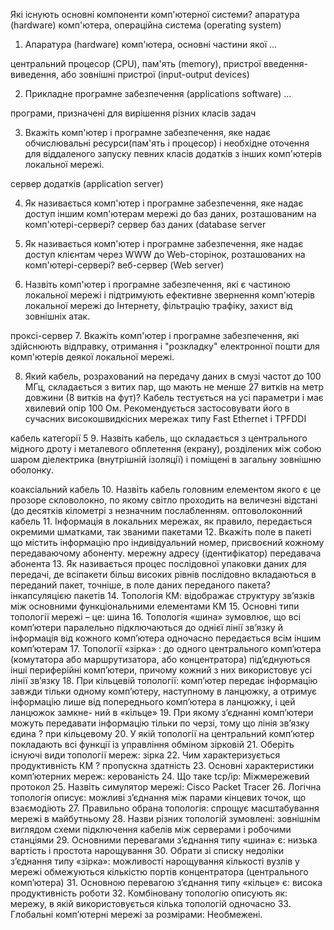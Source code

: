 Які існують основні компоненти комп'ютерної системи?
апаратура (hardware) комп'ютера, операційна система (operating system)
1. Апаратура (hardware) комп'ютера, основні частини якої …

центральний процесор (CPU), пам'ять (memory), пристрої введення-виведення, або зовнішні пристрої (input-output devices)

2. Прикладне програмне забезпечення (applications software) …

програми, призначені для вирішення різних класів задач

3. Вкажіть комп'ютер і програмне забезпечення, яке надає обчислювальні ресурси(пам'ять і процесор) і необхідне оточення для віддаленого запуску певних класів додатків з інших комп'ютерів локальної мережі. 

сервер додатків (application server)

4. Як називається комп'ютер і програмне забезпечення, яке надає доступ іншим комп'ютерам мережі до баз даних, розташованим на комп'ютері-сервері?
сервер баз даних (database server

5. Як називається комп'ютер і програмне забезпечення, яке надає доступ клієнтам через WWW до Web-сторінок, розташованих на комп'ютері-сервері?
веб-сервер (Web server)

6. Назвіть комп'ютер і програмне забезпечення, які є частиною локальної мережі і підтримують ефективне звернення комп'ютерів локальної мережі до Інтернету, фільтрацію трафіку, захист від зовнішніх атак.

проксі-сервер
7. Вкажіть комп'ютер і програмне забезпечення, які здійснюють відправку, отримання і
"розкладку" електронної пошти для комп'ютерів деякої локальної мережі.

8. Який кабель, розрахований на передачу даних в смузі частот до 100 МГц, складається з витих пар, що мають не менше 27 витків на метр довжини (8 витків на фут)? Кабель тестується на усі параметри і має хвилевий опір 100 Ом. Рекомендується застосовувати його в сучасних високошвидкісних мережах типу Fast Ethernet і TPFDDI

кабель категорії 5
9. Назвіть кабель, що складається з центрального мідного дроту і металевого обплетення (екрану), розділених між собою шаром діелектрика (внутрішній ізоляції) і поміщені в загальну зовнішню оболонку.

коаксіальний кабель
10. Назвіть кабель головним елементом якого є це прозоре скловолокно, по якому світло проходить на величезні відстані (до десятків кілометрі з незначним послабленням.
оптоволоконний кабель
11. Інформація в локальних мережах, як правило, передається окремими шматками, так званими
пакетами
12. Вкажіть поле в пакеті що містить інформацію про індивідуальний номер, присвоєний кожному передаваючому абоненту.
мережну адресу (ідентифікатор) передавача абонента
13. Як називається процес послідовної упаковки даних для передачі, де всіпакети більш високих рівнів послідовно вкладаються в переданий пакет, точніше, в поле даних переданого пакета?
інкапсуляцією пакетів
14. Топологія КМ:
відображає структуру зв’язків між основними функціональними елементами КМ
15. Основні типи топології мережі – це:
шина
16. Топологія «шина» зумовлює, що всі комп’ютери
паралельно підключаються до однієї лінії зв’язку й інформація від кожного комп’ютера одночасно передається всім іншим комп’ютерам
17. Топології «зірка» :
до одного центрального комп’ютера (комутатора або маршрутизатора, або концентратора) під’єднуються інші периферійні комп’ютери, причому кожний з них використовує усі лінії зв’язку
18. При кільцевій топології:
комп’ютер передає інформацію завжди тільки одному комп’ютеру, наступному в ланцюжку, а отримує інформацію лише від попереднього комп’ютера в ланцюжку, і цей ланцюжок замкне- ний в «кільце»
19. При якому з’єднанні комп’ютери можуть передавати інформацію тільки по черзі, тому що лінія зв’язку єдина ?
при кільцевому
20. У якій топології на центральний комп’ютер покладають всі функції із управління обміном
зірковій
21. Оберіть існуючі види топології мереж:
зірка
22. Чим характеризується продуктивність КМ ?
пропускна здатність
23. Основні характеристики комп’ютерних мереж:
керованість
24. Що таке tcp/ip:
Міжмережевий протокол
25. Назвіть симулятор мережі:
Cisco Packet Tracer
26. Логічна топологія описує:
можливі з’єднання між парами кінцевих точок, що взаємодіють
27. Правильно обрана топологія:
спрощує масштабування мережі в майбутньому
28. Назви різних топологій зумовлені:
зовнішнім виглядом схеми підключення кабелів між серверами і робочими станціями
29. Основними перевагами з’єднання типу «шина» є:
низька вартість і простота нарощування
30. Обрати зі списку недоліки з’єднання типу «зірка»:
можливості нарощування кількості вузлів у мережі обмежуються кількістю портів концентратора (центрального комп’ютера)
31. Основною перевагою з’єднання типу «кільце» є:
висока продуктивність роботи
32. Комбіновану топологію описують як:
мережу, в якій використовується кілька топологій одночасно
33. Глобальні комп’ютерні мережі за розмірами:
Необмежені.














